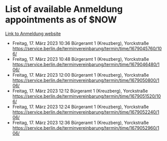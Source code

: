 # List of available Anmeldung appointments as of $NOW
[Link to Anmeldung website](https://service.berlin.de/terminvereinbarung/termin/tag.php?termin=1&anliegen[]=120686&dienstleisterlist=122210,122217,327316,122219,327312,122227,327314,122231,327346,122243,327348,122254,122252,329742,122260,329745,122262,329748,122271,327278,122273,327274,122277,327276,330436,122280,327294,122282,327290,122284,327292,122291,327270,122285,327266,122286,327264,122296,327268,150230,329760,122297,327286,122294,327284,122312,329763,122314,329775,122304,327330,122311,327334,122309,327332,317869,122281,327352,122279,329772,122283,122276,327324,122274,327326,122267,329766,122246,327318,122251,327320,122257,327322,122208,327298,122226,327300&herkunft=http%3A%2F%2Fservice.berlin.de%2Fdienstleistung%2F120686%2F)
- Freitag, 17. März 2023 10:36 Bürgeramt 1 (Kreuzberg), Yorckstraße https://service.berlin.de/terminvereinbarung/termin/time/1679045760/106/
- Freitag, 17. März 2023 10:48 Bürgeramt 1 (Kreuzberg), Yorckstraße https://service.berlin.de/terminvereinbarung/termin/time/1679046480/106/
- Freitag, 17. März 2023 12:00 Bürgeramt 1 (Kreuzberg), Yorckstraße https://service.berlin.de/terminvereinbarung/termin/time/1679050800/106/
- Freitag, 17. März 2023 12:12 Bürgeramt 1 (Kreuzberg), Yorckstraße https://service.berlin.de/terminvereinbarung/termin/time/1679051520/106/
- Freitag, 17. März 2023 12:24 Bürgeramt 1 (Kreuzberg), Yorckstraße https://service.berlin.de/terminvereinbarung/termin/time/1679052240/106/
- Freitag, 17. März 2023 12:36 Bürgeramt 1 (Kreuzberg), Yorckstraße https://service.berlin.de/terminvereinbarung/termin/time/1679052960/106/
